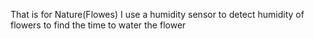 That is for Nature(Flowes)
I use a humidity sensor to detect humidity of flowers to find the time to water the flower